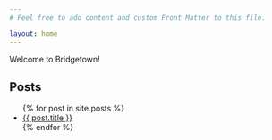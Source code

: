 ```yaml
---
# Feel free to add content and custom Front Matter to this file.

layout: home
---
```


Welcome to Bridgetown!

<h2>Posts</h2>

<ul>
  {% for post in site.posts %}
  <li><a href="{{ post.url }}">{{ post.title }}</a></li>
  {% endfor %}
</ul>
